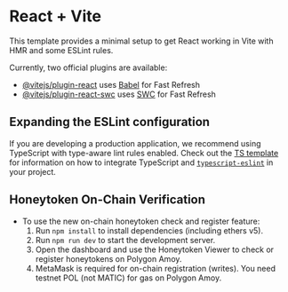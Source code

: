# React + Vite

This template provides a minimal setup to get React working in Vite with HMR and some ESLint rules.

Currently, two official plugins are available:

- [@vitejs/plugin-react](https://github.com/vitejs/vite-plugin-react/blob/main/packages/plugin-react) uses [Babel](https://babeljs.io/) for Fast Refresh
- [@vitejs/plugin-react-swc](https://github.com/vitejs/vite-plugin-react/blob/main/packages/plugin-react-swc) uses [SWC](https://swc.rs/) for Fast Refresh

## Expanding the ESLint configuration

If you are developing a production application, we recommend using TypeScript with type-aware lint rules enabled. Check out the [TS template](https://github.com/vitejs/vite/tree/main/packages/create-vite/template-react-ts) for information on how to integrate TypeScript and [`typescript-eslint`](https://typescript-eslint.io) in your project.

## Honeytoken On-Chain Verification

- To use the new on-chain honeytoken check and register feature:
  1. Run `npm install` to install dependencies (including ethers v5).
  2. Run `npm run dev` to start the development server.
  3. Open the dashboard and use the Honeytoken Viewer to check or register honeytokens on Polygon Amoy.
  4. MetaMask is required for on-chain registration (writes). You need testnet POL (not MATIC) for gas on Polygon Amoy.
